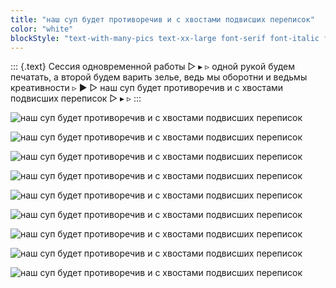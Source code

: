 ```yaml
---
title: "наш суп будет противоречив и с хвостами подвисших переписок"
color: "white"
blockStyle: "text-with-many-pics text-xx-large font-serif font-italic font-bold figure-width-100"
---
```


::: {.text}
Сессия одновременной работы ▷ ▸ ▹ одной рукой будем печатать, а второй будем варить зелье, ведь мы оборотни и ведьмы креативности ▹ ► ▻ наш суп будет противоречив и с хвостами подвисших переписок ▷ ▸ ▹
:::

![наш суп будет противоречив и с хвостами подвисших переписок]($basePicturesUrl$/sws-8-march-2019-01.jpg)

![наш суп будет противоречив и с хвостами подвисших переписок]($basePicturesUrl$/sws-8-march-2019-02.jpg)

![наш суп будет противоречив и с хвостами подвисших переписок]($basePicturesUrl$/sws-8-march-2019-03.jpg)

![наш суп будет противоречив и с хвостами подвисших переписок]($basePicturesUrl$/sws-8-march-2019-04.jpg)

![наш суп будет противоречив и с хвостами подвисших переписок]($basePicturesUrl$/sws-8-march-2019-05.jpg)

![наш суп будет противоречив и с хвостами подвисших переписок]($basePicturesUrl$/sws-8-march-2019-06.jpg)

![наш суп будет противоречив и с хвостами подвисших переписок]($basePicturesUrl$/sws-8-march-2019-07.jpg)

![наш суп будет противоречив и с хвостами подвисших переписок]($basePicturesUrl$/sws-8-march-2019-08.jpg)

![наш суп будет противоречив и с хвостами подвисших переписок]($basePicturesUrl$/sws-8-march-2019-09.jpg)
